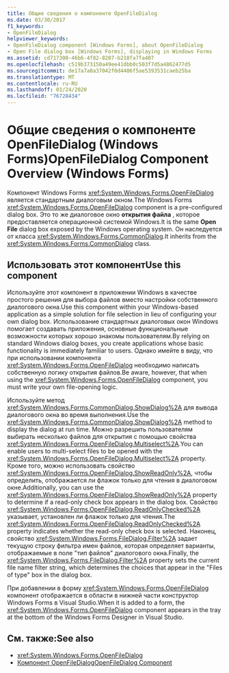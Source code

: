 ```yaml
---
title: Общие сведения о компоненте OpenFileDialog
ms.date: 03/30/2017
f1_keywords:
- OpenFileDialog
helpviewer_keywords:
- OpenFileDialog component [Windows Forms], about OpenFileDialog
- Open File dialog box [Windows Forms], displaying in Windows Forms
ms.assetid: cd717300-46b6-4f82-8207-b218fa7fa407
ms.openlocfilehash: c519b373150a49ee41dbb0c503f7d5a4862477d5
ms.sourcegitcommit: de17a7a0a37042f0d4406f5ae5393531caeb25ba
ms.translationtype: MT
ms.contentlocale: ru-RU
ms.lasthandoff: 01/24/2020
ms.locfileid: "76728434"
---
```

# <a name="openfiledialog-component-overview-windows-forms"></a><span data-ttu-id="77257-102">Общие сведения о компоненте OpenFileDialog (Windows Forms)</span><span class="sxs-lookup"><span data-stu-id="77257-102">OpenFileDialog Component Overview (Windows Forms)</span></span>

<span data-ttu-id="77257-103">Компонент Windows Forms <xref:System.Windows.Forms.OpenFileDialog> является стандартным диалоговым окном.</span><span class="sxs-lookup"><span data-stu-id="77257-103">The Windows Forms <xref:System.Windows.Forms.OpenFileDialog> component is a pre-configured dialog box.</span></span> <span data-ttu-id="77257-104">Это то же диалоговое окно **открытия файла** , которое предоставляется операционной системой Windows.</span><span class="sxs-lookup"><span data-stu-id="77257-104">It is the same **Open File** dialog box exposed by the Windows operating system.</span></span> <span data-ttu-id="77257-105">Он наследуется от класса <xref:System.Windows.Forms.CommonDialog>.</span><span class="sxs-lookup"><span data-stu-id="77257-105">It inherits from the <xref:System.Windows.Forms.CommonDialog> class.</span></span>

## <a name="use-this-component"></a><span data-ttu-id="77257-106">Использовать этот компонент</span><span class="sxs-lookup"><span data-stu-id="77257-106">Use this component</span></span>

<span data-ttu-id="77257-107">Используйте этот компонент в приложении Windows в качестве простого решения для выбора файлов вместо настройки собственного диалогового окна.</span><span class="sxs-lookup"><span data-stu-id="77257-107">Use this component within your Windows-based application as a simple solution for file selection in lieu of configuring your own dialog box.</span></span> <span data-ttu-id="77257-108">Использование стандартных диалоговых окон Windows помогает создавать приложения, основные функциональные возможности которых хорошо знакомы пользователям.</span><span class="sxs-lookup"><span data-stu-id="77257-108">By relying on standard Windows dialog boxes, you create applications whose basic functionality is immediately familiar to users.</span></span> <span data-ttu-id="77257-109">Однако имейте в виду, что при использовании компонента <xref:System.Windows.Forms.OpenFileDialog> необходимо написать собственную логику открытия файлов.</span><span class="sxs-lookup"><span data-stu-id="77257-109">Be aware, however, that when using the <xref:System.Windows.Forms.OpenFileDialog> component, you must write your own file-opening logic.</span></span>

<span data-ttu-id="77257-110">Используйте метод <xref:System.Windows.Forms.CommonDialog.ShowDialog%2A> для вывода диалогового окна во время выполнения.</span><span class="sxs-lookup"><span data-stu-id="77257-110">Use the <xref:System.Windows.Forms.CommonDialog.ShowDialog%2A> method to display the dialog at run time.</span></span> <span data-ttu-id="77257-111">Можно разрешить пользователям выбирать несколько файлов для открытия с помощью свойства <xref:System.Windows.Forms.OpenFileDialog.Multiselect%2A>.</span><span class="sxs-lookup"><span data-stu-id="77257-111">You can enable users to multi-select files to be opened with the <xref:System.Windows.Forms.OpenFileDialog.Multiselect%2A> property.</span></span> <span data-ttu-id="77257-112">Кроме того, можно использовать свойство <xref:System.Windows.Forms.OpenFileDialog.ShowReadOnly%2A>, чтобы определить, отображается ли флажок только для чтения в диалоговом окне.</span><span class="sxs-lookup"><span data-stu-id="77257-112">Additionally, you can use the <xref:System.Windows.Forms.OpenFileDialog.ShowReadOnly%2A> property to determine if a read-only check box appears in the dialog box.</span></span> <span data-ttu-id="77257-113">Свойство <xref:System.Windows.Forms.OpenFileDialog.ReadOnlyChecked%2A> указывает, установлен ли флажок только для чтения.</span><span class="sxs-lookup"><span data-stu-id="77257-113">The <xref:System.Windows.Forms.OpenFileDialog.ReadOnlyChecked%2A> property indicates whether the read-only check box is selected.</span></span> <span data-ttu-id="77257-114">Наконец, свойство <xref:System.Windows.Forms.FileDialog.Filter%2A> задает текущую строку фильтра имен файлов, которая определяет варианты, отображаемые в поле "тип файлов" диалогового окна.</span><span class="sxs-lookup"><span data-stu-id="77257-114">Finally, the <xref:System.Windows.Forms.FileDialog.Filter%2A> property sets the current file name filter string, which determines the choices that appear in the "Files of type" box in the dialog box.</span></span>

<span data-ttu-id="77257-115">При добавлении в форму <xref:System.Windows.Forms.OpenFileDialog> компонент отображается в области в нижней части конструктор Windows Forms в Visual Studio.</span><span class="sxs-lookup"><span data-stu-id="77257-115">When it is added to a form, the <xref:System.Windows.Forms.OpenFileDialog> component appears in the tray at the bottom of the Windows Forms Designer in Visual Studio.</span></span>

## <a name="see-also"></a><span data-ttu-id="77257-116">См. также:</span><span class="sxs-lookup"><span data-stu-id="77257-116">See also</span></span>

- <xref:System.Windows.Forms.OpenFileDialog>
- [<span data-ttu-id="77257-117">Компонент OpenFileDialog</span><span class="sxs-lookup"><span data-stu-id="77257-117">OpenFileDialog Component</span></span>](openfiledialog-component-windows-forms.md)
